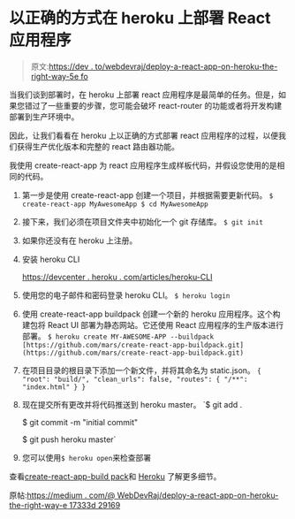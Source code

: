 # 以正确的方式在 heroku 上部署 React 应用程序

> 原文:[https://dev . to/webdevraj/deploy-a-react-app-on-heroku-the-right-way-5e fo](https://dev.to/webdevraj/deploy-a-react-app-on-heroku-the-right-way-5efo)

当我们谈到部署时，在 heroku 上部署 react 应用程序是最简单的任务。但是，如果您错过了一些重要的步骤，您可能会破坏 react-router 的功能或者将开发构建部署到生产环境中。

因此，让我们看看在 heroku 上以正确的方式部署 react 应用程序的过程，以便我们获得生产优化版本和完整的 react 路由器功能。

我使用 create-react-app 为 react 应用程序生成样板代码，并假设您使用的是相同的代码。

1.  第一步是使用 create-react-app 创建一个项目，并根据需要更新代码。 `$ create-react-app MyAwesomeApp
    $ cd MyAwesomeApp`
2.  接下来，我们必须在项目文件夹中初始化一个 git 存储库。 `$ git init`
3.  如果你还没有在 heroku 上注册。

4.  安装 heroku CLI

    [https://devcenter . heroku . com/articles/heroku-CLI](https://devcenter.heroku.com/articles/heroku-cli)

5.  使用您的电子邮件和密码登录 heroku CLI。
     `$ heroku login` 

6.  使用 create-react-app buildpack 创建一个新的 heroku 应用程序。这个构建包将 React UI 部署为静态网站。它还使用 React 应用程序的生产版本进行部署。
     `$ heroku create MY-AWESOME-APP --buildpack [https://github.com/mars/create-react-app-buildpack.git](https://github.com/mars/create-react-app-buildpack.git)` 

7.  在项目目录的根目录下添加一个新文件，并将其命名为 static.json。
     `{
    "root": "build/",
    "clean_urls": false,
    "routes": {
    "/**": "index.html"
    }
    }` 

8.  现在提交所有更改并将代码推送到 heroku master。
     `$ git add .

    $ git commit -m "initial commit"

    $ git push heroku master` 

9.  您可以使用`$ heroku open`来检查部署

查看[create-react-app-build pack](https://github.com/mars/create-react-app-buildpack)和 [Heroku](https://devcenter.heroku.com/articles/git) 了解更多细节。

原帖:[https://medium . com/@ WebDevRaj/deploy-a-react-app-on-heroku-the-right-way-e 17333d 29169](https://medium.com/@WebDevRaj/deploy-a-react-app-on-heroku-the-right-way-e17333d29169)